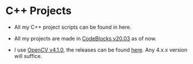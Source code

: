 # C++ Projects

+  All my C++ project scripts can be found in here.

+ All my projects are made in [CodeBlocks v20.03](http://www.codeblocks.org/downloads/26) as of now.

+ I use [OpenCV v4.1.0](https://codeload.github.com/opencv/opencv/zip/4.1.0), the releases can be found [here](https://opencv.org/releases/). Any 4.x.x version will suffice.